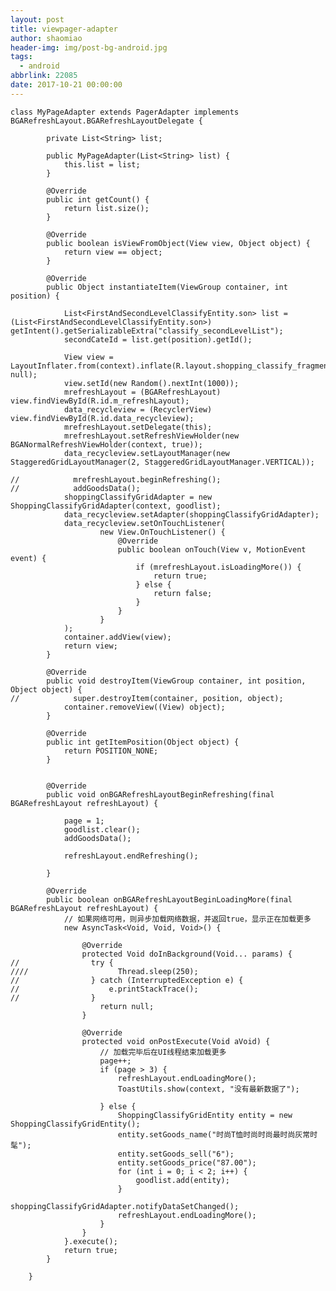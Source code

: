 ```yaml
---
layout: post
title: viewpager-adapter
author: shaomiao
header-img: img/post-bg-android.jpg
tags:
  - android
abbrlink: 22085
date: 2017-10-21 00:00:00
---
```


	class MyPageAdapter extends PagerAdapter implements BGARefreshLayout.BGARefreshLayoutDelegate {

			private List<String> list;

			public MyPageAdapter(List<String> list) {
				this.list = list;
			}

			@Override
			public int getCount() {
				return list.size();
			}

			@Override
			public boolean isViewFromObject(View view, Object object) {
				return view == object;
			}

			@Override
			public Object instantiateItem(ViewGroup container, int position) {

				List<FirstAndSecondLevelClassifyEntity.son> list = (List<FirstAndSecondLevelClassifyEntity.son>) getIntent().getSerializableExtra("classify_secondLevelList");
				secondCateId = list.get(position).getId();

				View view = LayoutInflater.from(context).inflate(R.layout.shopping_classify_fragment, null);
				view.setId(new Random().nextInt(1000));
				mrefreshLayout = (BGARefreshLayout) view.findViewById(R.id.m_refreshLayout);
				data_recycleview = (RecyclerView) view.findViewById(R.id.data_recycleview);
				mrefreshLayout.setDelegate(this);
				mrefreshLayout.setRefreshViewHolder(new BGANormalRefreshViewHolder(context, true));
				data_recycleview.setLayoutManager(new StaggeredGridLayoutManager(2, StaggeredGridLayoutManager.VERTICAL));

	//            mrefreshLayout.beginRefreshing();
	//            addGoodsData();
				shoppingClassifyGridAdapter = new ShoppingClassifyGridAdapter(context, goodlist);
				data_recycleview.setAdapter(shoppingClassifyGridAdapter);
				data_recycleview.setOnTouchListener(
						new View.OnTouchListener() {
							@Override
							public boolean onTouch(View v, MotionEvent event) {
								if (mrefreshLayout.isLoadingMore()) {
									return true;
								} else {
									return false;
								}
							}
						}
				);
				container.addView(view);
				return view;
			}

			@Override
			public void destroyItem(ViewGroup container, int position, Object object) {
	//            super.destroyItem(container, position, object);
				container.removeView((View) object);
			}

			@Override
			public int getItemPosition(Object object) {
				return POSITION_NONE;
			}


			@Override
			public void onBGARefreshLayoutBeginRefreshing(final BGARefreshLayout refreshLayout) {

				page = 1;
				goodlist.clear();
				addGoodsData();

				refreshLayout.endRefreshing();

			}

			@Override
			public boolean onBGARefreshLayoutBeginLoadingMore(final BGARefreshLayout refreshLayout) {
				// 如果网络可用，则异步加载网络数据，并返回true，显示正在加载更多
				new AsyncTask<Void, Void, Void>() {

					@Override
					protected Void doInBackground(Void... params) {
	//                try {
	////                    Thread.sleep(250);
	//                } catch (InterruptedException e) {
	//                    e.printStackTrace();
	//                }
						return null;
					}

					@Override
					protected void onPostExecute(Void aVoid) {
						// 加载完毕后在UI线程结束加载更多
						page++;
						if (page > 3) {
							refreshLayout.endLoadingMore();
							ToastUtils.show(context, "没有最新数据了");

						} else {
							ShoppingClassifyGridEntity entity = new ShoppingClassifyGridEntity();
							entity.setGoods_name("时尚T恤时尚时尚最时尚灰常时髦");
							entity.setGoods_sell("6");
							entity.setGoods_price("87.00");
							for (int i = 0; i < 2; i++) {
								goodlist.add(entity);
							}
							shoppingClassifyGridAdapter.notifyDataSetChanged();
							refreshLayout.endLoadingMore();
						}
					}
				}.execute();
				return true;
			}

		}
